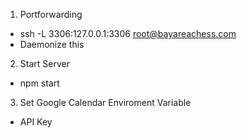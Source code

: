 1. Portforwarding
  - ssh -L 3306:127.0.0.1:3306 root@bayareachess.com
  - Daemonize this
2. Start Server
  - npm start
3. Set Google Calendar Enviroment Variable
  - API Key
